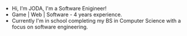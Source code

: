 - Hi, I’m JODA, I'm a Software Enigineer!
- Game | Web | Software - 4 years experience.
- Currently I'm in school completing my BS in Computer Science with a focus on software engineering.  

<!---
jodagamesstudio/jodagamesstudio is a ✨ special ✨ repository because its `README.md` (this file) appears on your GitHub profile.
You can click the Preview link to take a look at your changes.
--->
